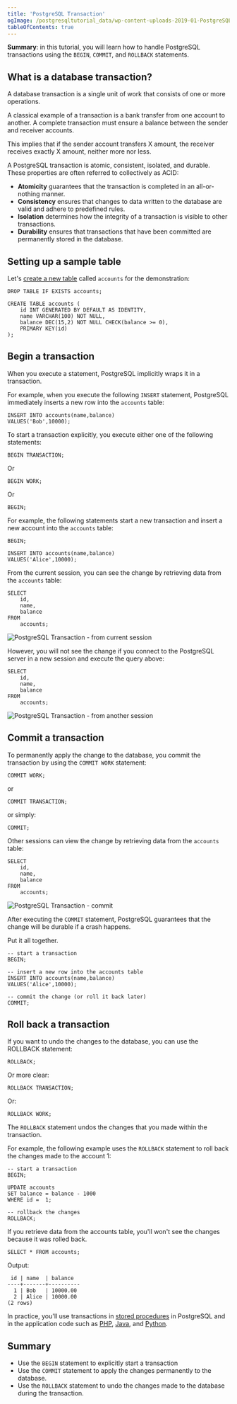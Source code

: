 ```yaml
---
title: 'PostgreSQL Transaction'
ogImage: /postgresqltutorial_data/wp-content-uploads-2019-01-PostgreSQL-Transaction-from-current-transaction.png
tableOfContents: true
---
```


**Summary**: in this tutorial, you will learn how to handle PostgreSQL transactions using the `BEGIN`, `COMMIT`, and `ROLLBACK` statements.

## What is a database transaction?

A database transaction is a single unit of work that consists of one or more operations.

A classical example of a transaction is a bank transfer from one account to another. A complete transaction must ensure a balance between the sender and receiver accounts.

This implies that if the sender account transfers X amount, the receiver receives exactly X amount, neither more nor less.

A PostgreSQL transaction is atomic, consistent, isolated, and durable. These properties are often referred to collectively as ACID:

- **Atomicity** guarantees that the transaction is completed in an all-or-nothing manner.
- **Consistency** ensures that changes to data written to the database are valid and adhere to predefined rules.
- **Isolation** determines how the integrity of a transaction is visible to other transactions.
- **Durability** ensures that transactions that have been committed are permanently stored in the database.

## Setting up a sample table

Let's [create a new table](/docs/postgresql/postgresql-create-table) called `accounts` for the demonstration:

```
DROP TABLE IF EXISTS accounts;

CREATE TABLE accounts (
    id INT GENERATED BY DEFAULT AS IDENTITY,
    name VARCHAR(100) NOT NULL,
    balance DEC(15,2) NOT NULL CHECK(balance >= 0),
    PRIMARY KEY(id)
);
```

## Begin a transaction

When you execute a statement, PostgreSQL implicitly wraps it in a transaction.

For example, when you execute the following `INSERT` statement, PostgreSQL immediately inserts a new row into the `accounts` table:

```
INSERT INTO accounts(name,balance)
VALUES('Bob',10000);
```

To start a transaction explicitly, you execute either one of the following statements:

```
BEGIN TRANSACTION;
```

Or

```
BEGIN WORK;
```

Or

```
BEGIN;
```

For example, the following statements start a new transaction and insert a new account into the `accounts` table:

```
BEGIN;

INSERT INTO accounts(name,balance)
VALUES('Alice',10000);
```

From the current session, you can see the change by retrieving data from the `accounts` table:

```
SELECT
    id,
    name,
    balance
FROM
    accounts;
```

![PostgreSQL Transaction - from current session](/postgresqltutorial_data/wp-content-uploads-2019-01-PostgreSQL-Transaction-from-current-transaction.png)

However, you will not see the change if you connect to the PostgreSQL server in a new session and execute the query above:

```
SELECT
    id,
    name,
    balance
FROM
    accounts;
```

![PostgreSQL Transaction - from another session](/postgresqltutorial_data/wp-content-uploads-2019-01-PostgreSQL-Transaction-from-another-transaction.png)

## Commit a transaction

To permanently apply the change to the database, you commit the transaction by using the `COMMIT WORK` statement:

```
COMMIT WORK;
```

or

```
COMMIT TRANSACTION;
```

or simply:

```
COMMIT;
```

Other sessions can view the change by retrieving data from the `accounts` table:

```
SELECT
    id,
    name,
    balance
FROM
    accounts;
```

![PostgreSQL Transaction - commit](/postgresqltutorial_data/wp-content-uploads-2019-01-PostgreSQL-Transaction-from-current-transaction.png)

After executing the `COMMIT` statement, PostgreSQL guarantees that the change will be durable if a crash happens.

Put it all together.

```
-- start a transaction
BEGIN;

-- insert a new row into the accounts table
INSERT INTO accounts(name,balance)
VALUES('Alice',10000);

-- commit the change (or roll it back later)
COMMIT;
```

## Roll back a transaction

If you want to undo the changes to the database, you can use the ROLLBACK statement:

```
ROLLBACK;
```

Or more clear:

```
ROLLBACK TRANSACTION;
```

Or:

```
ROLLBACK WORK;
```

The `ROLLBACK` statement undos the changes that you made within the transaction.

For example, the following example uses the `ROLLBACK` statement to roll back the changes made to the account 1:

```
-- start a transaction
BEGIN;

UPDATE accounts
SET balance = balance - 1000
WHERE id =  1;

-- rollback the changes
ROLLBACK;
```

If you retrieve data from the accounts table, you'll won't see the changes because it was rolled back.

```
SELECT * FROM accounts;
```

Output:

```
 id | name  | balance
----+-------+----------
  1 | Bob   | 10000.00
  2 | Alice | 10000.00
(2 rows)
```

In practice, you'll use transactions in [stored procedures](/docs/postgresql/postgresql-plpgsql/postgresql-create-procedure) in PostgreSQL and in the application code such as [PHP](https://www.postgresqltutorial.com/postgresql-php/transaction/), [Java](https://www.postgresqltutorial.com/postgresql-jdbc/transaction/), and [Python](https://www.postgresqltutorial.com/postgresql-python/transaction/).

## Summary

- Use the `BEGIN` statement to explicitly start a transaction
- Use the `COMMIT` statement to apply the changes permanently to the database.
- Use the `ROLLBACK` statement to undo the changes made to the database during the transaction.
